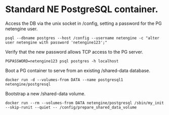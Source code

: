 #  Standard NE PostgreSQL container.

Access the DB via the unix socket in /config, setting a password for the PG netengine user.

    psql --dbname postgres --host /config --username netengine -c "alter user netengine with password 'netengine123';"

Verify that the new password allows TCP access to the PG server.

    PGPASSWORD=netengine123 psql postgres -h localhost

Boot a PG container to serve from an existing /shared-data database.

    docker run -d --volumes-from DATA --name postgresql1 netengine/postgresql

Bootstrap a new /shared-data volume.

    docker run --rm --volumes-from DATA netengine/postgresql /sbin/my_init --skip-runit --quiet -- /config/prepare_shared_data_volume
